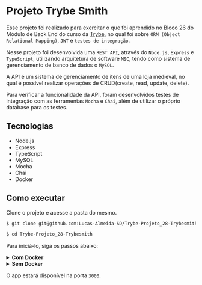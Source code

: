 # Projeto Trybe Smith

Esse projeto foi realizado para exercitar o que foi aprendido no Bloco 26 do Módulo de Back End do curso da [Trybe](https://www.betrybe.com/), no qual foi sobre `ORM (Object Relational Mapping)`, `JWT` e `testes de integração`.

Nesse projeto foi desenvolvida uma `REST API`, através do `Node.js`, `Express` e `TypeScript`, utilizando arquitetura de software `MSC`, tendo como sistema de gerenciamento de banco de dados o `MySQL`.

A API é um sistema de gerenciamento de itens de uma loja medieval, no qual é possível realizar operações de CRUD(create, read, update, delete).

Para verificar a funcionalidade da API, foram desenvolvidos testes de integração com as ferramentas `Mocha` e `Chai`, além de utilizar o próprio database para os testes.

## Tecnologias

  - Node.js
  - Express
  - TypeScript
  - MySQL
  - Mocha
  - Chai
  - Docker

## Como executar

Clone o projeto e acesse a pasta do mesmo.

```bash
$ git clone git@github.com:Lucas-Almeida-SD/Trybe-Projeto_28-Trybesmith.git

$ cd Trybe-Projeto_28-Trybesmith
```

Para iniciá-lo, siga os passos abaixo:

<details>
  <summary><strong>Com Docker</strong></summary>

  ```bash
  # Criar container
  $ docker-compose up -d

  # Abrir terminal interativo do container
  $ docker exec -it trybesmith bash

  # Instalar as dependências
  $ npm install

  # Iniciar o projeto
  $ npm start
  ```

  Para executar os testes, utilize o terminal interativo do container e insira o comando abaixo: 

  ```bash
  $ npm run test
  ```
</details>

<details>
  <summary><strong>Sem Docker</strong></summary>

  ```bash
  # Instalar as dependências
  $ npm install

  # Iniciar o projeto
  $ npm start
  ```

  Para executar os testes, utilize o terminal e insira o comando abaixo: 

  ```bash
  $ npm run test
  ```
</details>

O app estará disponível na porta `3000`.